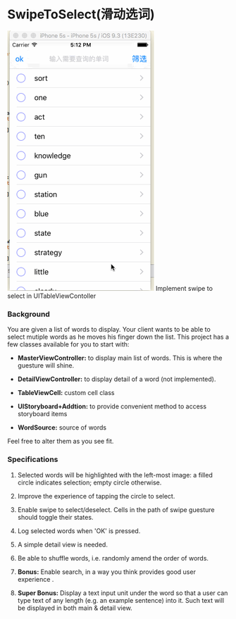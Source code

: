 # SwipeToSelect(滑动选词)
![效果](https://github.com/mgoofyy/SwipeToSelect/blob/master/1.gif)
Implement swipe to select in UITableViewContoller

### Background
You are given a list of words to display. Your client wants to be able to select mutiple words as he moves his finger down the list. This project has a few classes available for you to start with:

- <b>MasterViewController:</b> to display main list of words. This is where the guesture will shine.

- <b>DetailViewController:</b> to display detail of a word (not implemented).

- <b>TableViewCell:</b> custom cell class

- <b>UIStoryboard+Addtion:</b> to provide convenient method to access storyboard items

- <b>WordSource:</b> source of words

Feel free to alter them as you see fit.

### Specifications
1. Selected words will be highlighted with the left-most image: a filled circle indicates selection; empty circle otherwise.

2. Improve the experience of tapping the circle to select.

3. Enable swipe to select/deselect. Cells in the path of swipe guesture should toggle their states.

4. Log selected words when 'OK' is pressed.

5. A simple detail view is needed.

6. Be able to shuffle words, i.e. randomly amend the order of words.

7. <b>Bonus:</b> Enable search, in a way you think provides good user experience .

8. <b>Super Bonus:</b> Display a text input unit under the word so that a user can type text of any length (e.g. an example sentence) into it. Such text will be displayed in both main & detail view.


